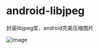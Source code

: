 # android-libjpeg
封装libjpeg库，android完美压缩图片


![image](https://github.com/honjane/android-libjpeg/blob/master/compress/result.png)
